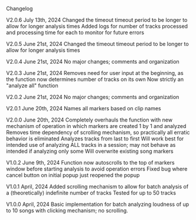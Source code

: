 Changelog

V2.0.6
July 13th, 2024
Changed the timeout timeout period to be longer to allow for longer analysis times
Added logs for number of tracks processed and processing time for each to monitor for future errors

V2.0.5
June 21st, 2024
Changed the timeout timeout period to be longer to allow for longer analysis times

V2.0.4
June 21st, 2024
No major changes; comments and organization

V2.0.3
June 21st, 2024
Removes need for user input at the beginning, as the function now determines number of tracks on its own
Now strictly an "analyze all" function

V2.0.2
June 21st, 2024
No major changes; comments and organization

V2.0.1
June 20th, 2024
Names all markers based on clip names

V2.0.0
June 20th, 2024
Completely overhauls the function with new mechanism of operation in which markers are created 1 by 1 and analyzed
Removes time dependency of scrolling mechanism, so practically all erratic behavior is eliminated
Analyzes tracks from last to first
Will work best for intended use of analyzing ALL tracks in a session; may not behave as intended if analyzing only some
Will overwrite existing song markers

V1.0.2
June 9th, 2024
Function now autoscrolls to the top of markers window before starting analysis to avoid operation errors
Fixed bug where cancel button on initial popup just reopened the popup

V1.0.1
April, 2024
Added scrolling mechanism to allow for batch analysis of a (theoretically) indefinite number of tracks
Tested for up to 50 tracks

V1.0.0
April, 2024
Basic implementation for batch analyzing loudness of up to 10 songs with clicking mechanism; no scrolling.

